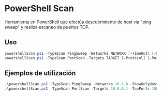 # PowerShell Scan
Herramienta en PowerShell que efectúa descubrimiento de host via "ping sweep" y realiza escaneo de puertos TCP.

## Uso
```powershell
powershellScan.ps1 -TypeScan PingSweep -Networks NETWORK [-TimeOut] [-ShowOnlyHostUp]
powershellScan.ps1 -TypeScan PortScan -Targets TARGET [-Protocol] [-Ports] [-TopPorts] [-TimeOut] [-ShowClosedPorts]
```

## Ejemplos de utilización
```powershell
.\powershellScan.ps1 -TypeScan PingSweep -Networks 10.0.0 -ShowOnlyHostUp
.\powershellScan.ps1 -TypeScan PortScan -Targets 10.0.0.1 -TopPorts 1000
```
